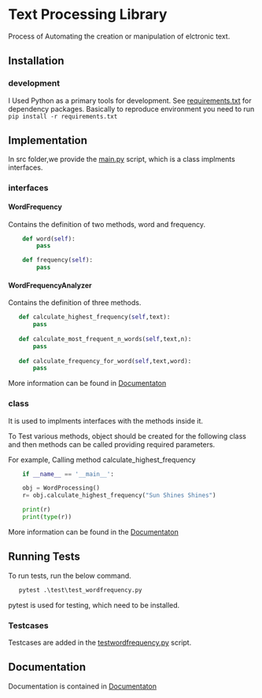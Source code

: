 
# Text Processing Library

Process of Automating the creation or manipulation of elctronic text. 


## Installation

### development

I Used Python as a primary tools for development. 
See [requirements.txt](requirement.txt) for dependency packages. 
Basically to reproduce environment you need to run `pip install -r requirements.txt`



## Implementation

In src folder,we provide the [main.py](./src/main.py) script, which is a class implments interfaces. 

### interfaces

#### WordFrequency

Contains the definition of two methods, word and frequency. 

```py
    def word(self):
        pass

    def frequency(self):
        pass
```

#### WordFrequencyAnalyzer

Contains the definition of three methods. 
 ```py
    def calculate_highest_frequency(self,text):
        pass
    
    def calculate_most_frequent_n_words(self,text,n):
        pass
    
    def calculate_frequency_for_word(self,text,word):
        pass
```
More information can be found in [Documentaton](./Docs/_build/html/index.html)

### class

It is used to implments interfaces with the methods inside it. 

To Test various methods, object should be created for the following class and then methods can be called providing required parameters. 

For example, Calling method calculate_highest_frequency
```py
    if __name__ == '__main__':

    obj = WordProcessing()
    r= obj.calculate_highest_frequency("Sun Shines Shines")

    print(r)
    print(type(r))

```

More information can be found in the [Documentaton](./Docs/_build/html/index.html)


## Running Tests

To run tests, run the below command. 

```py
   pytest .\test\test_wordfrequency.py 
```
pytest is used for testing, which need to be installed.

### Testcases

Testcases are added in the [testwordfrequency.py](./test/test_wordfrequency.py) script.

## Documentation

Documentation is contained in [Documentaton](./Docs/_build/html/index.html)

